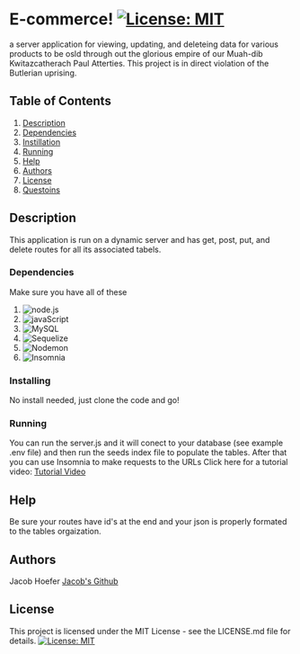 # E-commerce! [![License: MIT](https://img.shields.io/badge/License-MIT-yellow.svg)](https://opensource.org/licenses/MIT)

a server application for viewing, updating, and deleteing data for various products to be osld through out the glorious empire of our Muah-dib Kwitazcatherach Paul Atterties. This project is in direct violation of the Butlerian uprising. 

## Table of Contents
1. [Description](#Description)
2. [Dependencies](#Dependencies)
3. [Instillation](#Installing)
4. [Running](#Running)
5. [Help](#Help)
6. [Authors](#Authors)
7. [License](#License)
8. [Questoins](#Questions?)


## Description
This application is run on a dynamic server and has get, post, put, and delete routes for all its associated tabels. 

### Dependencies
Make sure you have all of these
1. ![node.js](https://img.shields.io/badge/Node.js-43853D?style=for-the-badge&logo=node.js&logoColor=white)
2. ![javaScript](https://img.shields.io/badge/JavaScript-323330?style=for-the-badge&logo=javascript&logoColor=F7DF1E)
3. ![MySQL](https://img.shields.io/badge/mysql-%2300f.svg?style=for-the-badge&logo=mysql&logoColor=white)
4. ![Sequelize](https://img.shields.io/badge/Sequelize-52B0E7?style=for-the-badge&logo=Sequelize&logoColor=white)
5. ![Nodemon](https://img.shields.io/badge/NODEMON-%23323330.svg?style=for-the-badge&logo=nodemon&logoColor=%BBDEAD)
5. ![Insomnia](https://img.shields.io/badge/Insomnia-black?style=for-the-badge&logo=insomnia&logoColor=5849BE)


### Installing
No install needed, just clone the code and go!

### Running
You can run the server.js and it will conect to your database (see example .env file) and then run the seeds index file to populate the tables. After that you can use Insomnia to make requests to the URLs
Click here for a tutorial video: [Tutorial Video](https://drive.google.com/file/d/1AKFWnAda_l-Er45DEffAXAFh-2s3TfmI/view?usp=share_link)

## Help
Be sure your routes have id's at the end and your json is properly formated to the tables orgaization. 

## Authors
Jacob Hoefer
[Jacob's Github](https://github.com/GendySparrowhawk)

## License
This project is licensed under the MIT License - see the LICENSE.md file for details.
[![License: MIT](https://img.shields.io/badge/License-MIT-yellow.svg)](https://opensource.org/licenses/MIT)